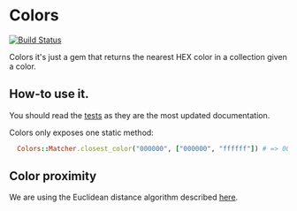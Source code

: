 Colors
======

[![Build Status](https://img.shields.io/travis/chicisimo/colors/master.svg)](https://travis-ci.org/chicisimo/colors)

Colors it's just a gem that returns the nearest HEX color in a collection given a color.

## How-to use it.

You should read the [tests](https://github.com/chicisimo/colors/blob/master/spec/matcher_spec.rb) as they are the most updated documentation.

Colors only exposes one static method:

```ruby
  Colors::Matcher.closest_color("000000", ["000000", "ffffff"]) # => 000000
```

## Color proximity

We are using the Euclidean distance algorithm described [here](http://www.compuphase.com/cmetric.htm).
